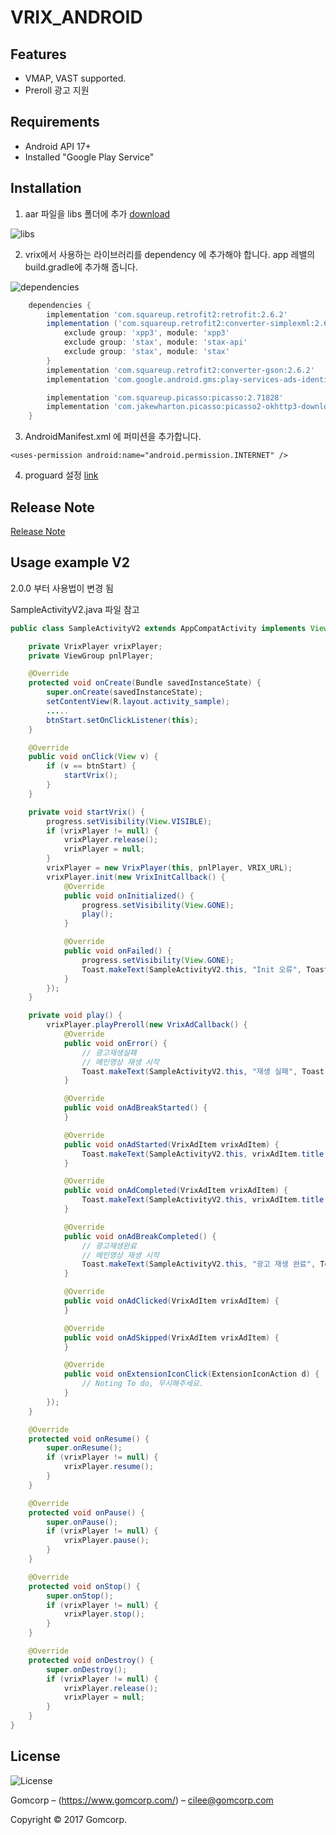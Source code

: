 # VRIX_ANDROID

## Features
- VMAP, VAST supported.
- Preroll 광고 지원

## Requirements

- Android API 17+
- Installed "Google Play Service"

## Installation
1. aar 파일을 libs 폴더에 추가
[download](https://github.com/Gomcorp/VRIX_ANDROID/blob/master/app/libs/vrix-2.1.0.aar)

![libs](https://user-images.githubusercontent.com/31840071/121276972-9f09af00-c90a-11eb-9a23-d1d38350b62e.png)


2. vrix에서 사용하는 라이브러리를 dependency 에 추가해야 합니다.
app 레밸의 build.gradle에 추가해 줍니다.

![dependencies](https://user-images.githubusercontent.com/31840071/121276969-9dd88200-c90a-11eb-9a61-ebf310415c51.png)

```groovy
    dependencies {
        implementation 'com.squareup.retrofit2:retrofit:2.6.2'
        implementation ('com.squareup.retrofit2:converter-simplexml:2.6.2'){
            exclude group: 'xpp3', module: 'xpp3'
            exclude group: 'stax', module: 'stax-api'
            exclude group: 'stax', module: 'stax'
        }
        implementation 'com.squareup.retrofit2:converter-gson:2.6.2'
        implementation 'com.google.android.gms:play-services-ads-identifier:17.0.1'

        implementation 'com.squareup.picasso:picasso:2.71828'
        implementation 'com.jakewharton.picasso:picasso2-okhttp3-downloader:1.1.0'
    }
```

3. AndroidManifest.xml 에 퍼미션을 추가합니다.
```
<uses-permission android:name="android.permission.INTERNET" />
```

4. proguard 설정
[link](https://github.com/Gomcorp/VRIX_ANDROID/blob/master/app/proguard-rules.pro)


## Release Note
[Release Note](https://github.com/Gomcorp/VRIX_ANDROID/wiki/Release-Note)

## Usage example V2
2.0.0 부터 사용법이 변경 됨

SampleActivityV2.java 파일 참고
```java
public class SampleActivityV2 extends AppCompatActivity implements View.OnClickListener {

    private VrixPlayer vrixPlayer;
    private ViewGroup pnlPlayer;

    @Override
    protected void onCreate(Bundle savedInstanceState) {
        super.onCreate(savedInstanceState);
        setContentView(R.layout.activity_sample);
        .....
        btnStart.setOnClickListener(this);
    }

    @Override
    public void onClick(View v) {
        if (v == btnStart) {
            startVrix();
        }
    }

    private void startVrix() {
        progress.setVisibility(View.VISIBLE);
        if (vrixPlayer != null) {
            vrixPlayer.release();
            vrixPlayer = null;
        }
        vrixPlayer = new VrixPlayer(this, pnlPlayer, VRIX_URL);
        vrixPlayer.init(new VrixInitCallback() {
            @Override
            public void onInitialized() {
                progress.setVisibility(View.GONE);
                play();
            }

            @Override
            public void onFailed() {
                progress.setVisibility(View.GONE);
                Toast.makeText(SampleActivityV2.this, "Init 오류", Toast.LENGTH_SHORT).show();
            }
        });
    }

    private void play() {
        vrixPlayer.playPreroll(new VrixAdCallback() {
            @Override
            public void onError() {
                // 광고재생실패
                // 메인영상 재생 시작
                Toast.makeText(SampleActivityV2.this, "재생 실패", Toast.LENGTH_SHORT).show();
            }

            @Override
            public void onAdBreakStarted() {
            }

            @Override
            public void onAdStarted(VrixAdItem vrixAdItem) {
                Toast.makeText(SampleActivityV2.this, vrixAdItem.title + " 재생시작", Toast.LENGTH_SHORT).show();
            }

            @Override
            public void onAdCompleted(VrixAdItem vrixAdItem) {
                Toast.makeText(SampleActivityV2.this, vrixAdItem.title + " 재생완료", Toast.LENGTH_SHORT).show();
            }

            @Override
            public void onAdBreakCompleted() {
                // 광고재생완료
                // 메인영상 재생 시작
                Toast.makeText(SampleActivityV2.this, "광고 재생 완료", Toast.LENGTH_SHORT).show();
            }

            @Override
            public void onAdClicked(VrixAdItem vrixAdItem) {
            }

            @Override
            public void onAdSkipped(VrixAdItem vrixAdItem) {
            }

            @Override
            public void onExtensionIconClick(ExtensionIconAction d) {
                // Noting To do, 무시해주세요.
            }
        });
    }

    @Override
    protected void onResume() {
        super.onResume();
        if (vrixPlayer != null) {
            vrixPlayer.resume();
        }
    }

    @Override
    protected void onPause() {
        super.onPause();
        if (vrixPlayer != null) {
            vrixPlayer.pause();
        }
    }

    @Override
    protected void onStop() {
        super.onStop();
        if (vrixPlayer != null) {
            vrixPlayer.stop();
        }
    }

    @Override
    protected void onDestroy() {
        super.onDestroy();
        if (vrixPlayer != null) {
            vrixPlayer.release();
            vrixPlayer = null;
        }
    }
}
```


## License

![License][license-image]

Gomcorp – (https://www.gomcorp.com/) – cilee@gomcorp.com

Copyright © 2017 Gomcorp.


[license-image]: https://img.shields.io/badge/License-MIT-blue.svg

